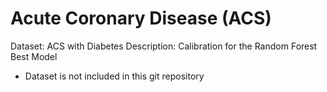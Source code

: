 # Acute Coronary Disease (ACS)
Dataset: ACS with Diabetes
Description: Calibration for the Random Forest Best Model

* Dataset is not included in this git repository
